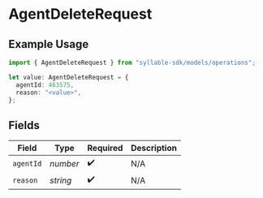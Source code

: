 # AgentDeleteRequest

## Example Usage

```typescript
import { AgentDeleteRequest } from "syllable-sdk/models/operations";

let value: AgentDeleteRequest = {
  agentId: 463575,
  reason: "<value>",
};
```

## Fields

| Field              | Type               | Required           | Description        |
| ------------------ | ------------------ | ------------------ | ------------------ |
| `agentId`          | *number*           | :heavy_check_mark: | N/A                |
| `reason`           | *string*           | :heavy_check_mark: | N/A                |